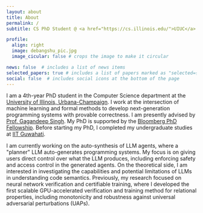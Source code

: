 ```yaml
---
layout: about
title: About
permalink: /
subtitle: CS PhD Student @ <a href="https://cs.illinois.edu/">UIUC</a>

profile:
  align: right
  image: debangshu_pic.jpg
  image_cicular: false # crops the image to make it circular

news: false  # includes a list of news items
selected_papers: true # includes a list of papers marked as "selected={true}"
social: false  # includes social icons at the bottom of the page
---
```


I am a 4th-year PhD student in the Computer Science department at the [University of Illinois, Urbana-Champaign](https://cs.illinois.edu/). I work at the intersection of machine learning and formal methods to develop next-generation programming systems with provable correctness. I am presently advised by [Prof. Gagandeep Singh](https://ggndpsngh.github.io/). My PhD is supported by the [Bloomberg PhD Fellowship](https://www.bloomberg.com/company/values/tech-at-bloomberg/infrastructure-security-phd-fellowship/). Before starting my PhD, I completed my undergraduate studies at [IIT Guwahati](https://www.iitg.ac.in/).

I am currently working on the auto-synthesis of LLM agents, where a "planner" LLM auto-generates programming systems. My focus is on giving users direct control over what the LLM produces, including enforcing safety and access control in the generated agents. On the theoretical side, I am interested in investigating the capabilities and potential limitations of LLMs in understanding code semantics. Previously, my research focused on neural network verification and certifiable training, where I developed the first scalable GPU-accelerated verification and training method for relational properties, including monotonicity and robustness against universal adversarial perturbations (UAPs).
